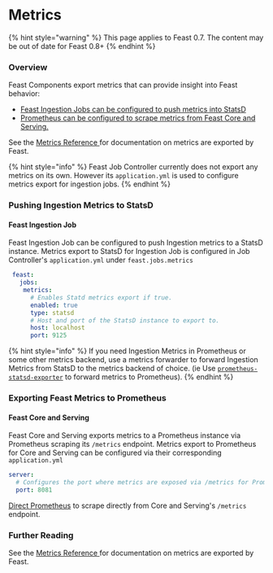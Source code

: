 # Metrics

{% hint style="warning" %}
This page applies to Feast 0.7. The content may be out of date for Feast 0.8+
{% endhint %}

### Overview

Feast Components export metrics that can provide insight into Feast behavior:

* [Feast Ingestion Jobs  can be configured to push metrics into StatsD](metrics.md#2-exporting-feast-metrics-to-prometheus)
* [Prometheus can be configured to scrape metrics from Feast Core and Serving.](metrics.md#2-exporting-feast-metrics-to-prometheus)

See the [Metrics Reference ](../reference/metrics-reference.md)for documentation on metrics are exported by Feast.

{% hint style="info" %}
Feast Job Controller currently does not export any metrics on its own. However its `application.yml` is used to configure metrics export for ingestion jobs.
{% endhint %}

### Pushing Ingestion Metrics to StatsD

#### **Feast Ingestion Job**

Feast Ingestion Job can be configured to push Ingestion metrics to a StatsD instance.  Metrics export to StatsD for Ingestion Job is configured in Job Controller's `application.yml` under `feast.jobs.metrics`

```yaml
 feast:
   jobs:
    metrics:
      # Enables Statd metrics export if true.
      enabled: true
      type: statsd
      # Host and port of the StatsD instance to export to.
      host: localhost
      port: 9125
```

{% hint style="info" %}
If you need Ingestion Metrics in Prometheus or some other metrics backend, use a metrics forwarder to forward Ingestion Metrics from StatsD to the metrics backend of choice. \(ie  Use  [`prometheus-statsd-exporter`](https://github.com/prometheus/statsd_exporter) to forward metrics to Prometheus\).
{% endhint %}

### Exporting Feast Metrics to Prometheus

#### **Feast Core and Serving**

Feast Core and Serving exports metrics to a Prometheus instance via Prometheus scraping its `/metrics` endpoint. Metrics export to Prometheus for Core and Serving can be configured via their corresponding `application.yml`

```yaml
server:
  # Configures the port where metrics are exposed via /metrics for Prometheus to scrape.
  port: 8081
```

[Direct Prometheus](https://prometheus.io/docs/prometheus/latest/configuration/configuration/#scrape_config) to scrape directly from Core and Serving's `/metrics` endpoint.

### Further Reading

See the [Metrics Reference ](../reference/metrics-reference.md)for documentation on metrics are exported by Feast.

## 

